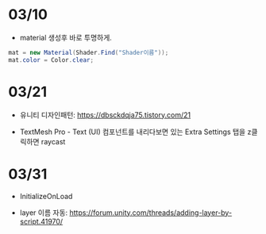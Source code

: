 # 03/10
- material 생성후 바로 투명하게.
```cs
mat = new Material(Shader.Find("Shader이름"));
mat.color = Color.clear;
```

# 03/21
- 유니티 디자인패턴: https://dbsckdqja75.tistory.com/21

- TextMesh Pro - Text (UI) 컴포넌트를 내리다보면 있는 Extra Settings 탭을 z클릭하면 raycast 

# 03/31
- InitializeOnLoad

- layer 이름 자동: https://forum.unity.com/threads/adding-layer-by-script.41970/
